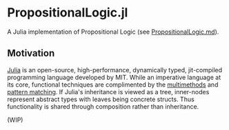 # PropositionalLogic.jl

A Julia implementation of Propositional Logic (see [PropositionalLogic.md](https://github.com/aidanjbailey/PropositionalLogic.jl/blob/master/PropositionalLogic.md)).

## Motivation

[Julia](https://julialang.org/) is an open-source, high-performance, dynamically typed, jit-compiled programming language developed by MIT.
While an imperative language at its core, functional techniques are complimented by the 
[multimethods](https://en.wikipedia.org/wiki/Multiple_dispatch) and [pattern matching](https://en.wikipedia.org/wiki/Pattern_matching).
If Julia's inheritance is viewed as a tree, inner-nodes represent abstract types with leaves being concrete structs.
Thus functionality is shared through composition rather than inheritance.

(WIP)
